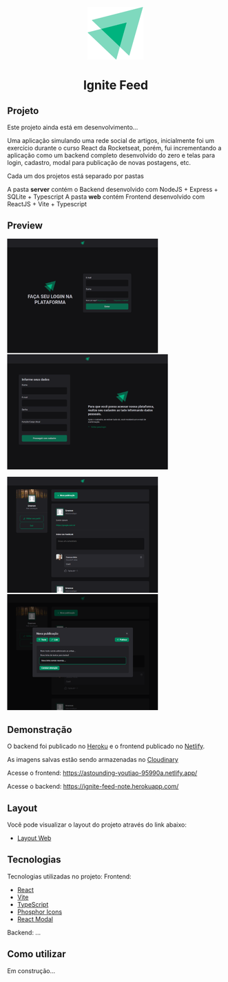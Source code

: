 <div align="center">
    <img src="./web/src/assets/ignite-logo.svg" />
<h1 align="center">Ignite Feed</h1>
</div>

## Projeto

Este projeto ainda está em desenvolvimento...

Uma aplicação simulando uma rede social de artigos, inicialmente foi um exercício durante o curso React da Rocketseat, porém, fui incrementando a aplicação como um backend completo desenvolvido do zero e telas para login, cadastro, modal para publicação de novas postagens, etc.

Cada um dos projetos está separado por pastas

A pasta <b>server</b> contém o Backend desenvolvido com NodeJS + Express + SQLite + Typescript
A pasta <b>web</b> contém Frontend desenvolvido com ReactJS + Vite + Typescript

## Preview

<p align="left">
  <img src="./github__assets/preview-01.png" width=350 alt="Página de login" />
  <img src="./github__assets/preview-02.png" width=373 alt="Página de cadastro" />
</p>
<p align="left">
  <img src="./github__assets/preview-03.png" width=350 alt="Página de postagens" />
  <img src="./github__assets/preview-04.png" width=350 alt="Página de criação de nova postagem" />
</p>

## Demonstração
O backend foi publicado no [Heroku](https://www.heroku.com/) e o frontend publicado no [Netlify](https://www.netlify.com/).

As imagens salvas estão sendo armazenadas no [Cloudinary](https://cloudinary.com/)

Acesse o frontend: https://astounding-youtiao-95990a.netlify.app/

Acesse o backend: https://ignite-feed-note.herokuapp.com/


## Layout

Você pode visualizar o layout do projeto através do link abaixo:

- [Layout Web](<https://www.figma.com/file/wNYog543mcvSLQ6c0hI8Rl/Ignite-Feed-(Community)?node-id=0%3A1>)

## Tecnologias

Tecnologias utilizadas no projeto:
Frontend:
- [React](https://reactjs.org)
- [Vite](https://vitejs.dev/)
- [TypeScript](https://www.typescriptlang.org/)
- [Phosphor Icons](https://phosphoricons.com/)
- [React Modal](https://www.npmjs.com/package/react-modal#api-documentation)

Backend:
...

## Como utilizar

Em construção...
